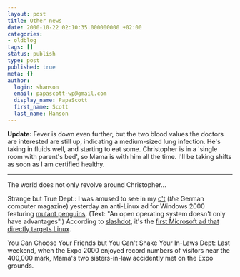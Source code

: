 ```yaml
---
layout: post
title: Other news
date: 2000-10-22 02:10:35.000000000 +02:00
categories:
- oldblog
tags: []
status: publish
type: post
published: true
meta: {}
author:
  login: shanson
  email: papascott-wp@gmail.com
  display_name: PapaScott
  first_name: Scott
  last_name: Hanson
---
```

<p><b>Update:</b> Fever is down even further, but the two blood values the doctors are interested are still up, indicating a medium-sized lung infection. He's taking in fluids well, and starting to eat some. Christopher is in a 'single room with parent's bed', so Mama is with him all the time. I'll be taking shifts as soon as I am certified healthy.</p>
<hr />
The world does not only revolve around Christopher...</p>
<p>Strange but True Dept.: I was amused to see in my <a href="http://www.ix.de/ct">c't</a> (<i>the</i> German computer magazine) yesterday an anti-Linux ad for Windows 2000 featuring <a href="http://www.koehntopp.de/kris/msad.jpg">mutant penguins</a>. (Text: "An open operating system doesn't only have advantages".) According to <a href="http://slashdot.org">slashdot</a>, it's the <a href="http://slashdot.org/articles/00/10/21/1644248.shtml">first Microsoft ad that directly targets Linux</a>.</p>
<p>You Can Choose Your Friends but You Can't Shake Your In-Laws Dept: Last weekend, when the Expo 2000 enjoyed record numbers of visitors near the 400,000 mark, Mama's two sisters-in-law accidently met on the Expo grounds.</p>
